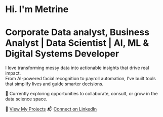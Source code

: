 # Hi. I'm Metrine 
# Corporate Data analyst, Business Analyst | Data Scientist | AI, ML &amp; Digital Systems Developer

I love transforming messy data into actionable insights that drive real impact.  
From AI-powered facial recognition to payroll automation, I’ve built tools that simplify lives and guide smarter decisions.

🚀 Currently exploring opportunities to collaborate, consult, or grow in the data science space.

🔗 [View My Projects](https://github.com/MetrineBokeh?tab=repositories)
📬 [Connect on LinkedIn](https://www.linkedin.com/in/metrine-ongaki)
